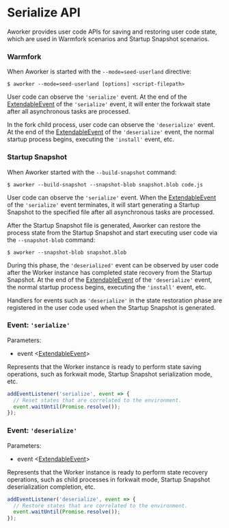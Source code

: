 # Serialize API

Aworker provides user code APIs for saving and restoring user code state, which are used in Warmfork scenarios and Startup Snapshot scenarios.

### Warmfork

When Aworker is started with the `--mode=seed-userland` directive:

```shell
$ aworker --mode=seed-userland [options] <script-filepath>
```

User code can observe the `'serialize'` event. At the end of the [ExtendableEvent][] of the `'serialize'` event, it will enter the forkwait state after all asynchronous tasks are processed.

In the fork child process, user code can observe the `'deserialize'` event. At the end of the [ExtendableEvent][] of the `'deserialize'` event, the normal startup process begins, executing the `'install'` event, etc.

### Startup Snapshot

When Aworker started with the `--build-snapshot` command:

```shell
$ aworker --build-snapshot --snapshot-blob snapshot.blob code.js
```

User code can observe the `'serialize'` event. When the [ExtendableEvent][] of the `'serialize'` event terminates, it will start generating a Startup Snapshot to the specified file after all asynchronous tasks are processed.

After the Startup Snapshot file is generated, Aworker can restore the process state from the Startup Snapshot and start executing user code via the `--snapshot-blob` command:

```shell
$ aworker --snapshot-blob snapshot.blob
```

During this phase, the `'deserialized'` event can be observed by user code after the Worker instance has completed state recovery from the Startup Snapshot. At the end of the [ExtendableEvent][] of the `'deserialize'` event, the normal startup process begins, executing the `'install'` event, etc.

Handlers for events such as `'deserialize'` in the state restoration phase are registered in the user code used when the Startup Snapshot is generated.

### Event: `'serialize'`

Parameters: 
- event <[ExtendableEvent][]>

Represents that the Worker instance is ready to perform state saving operations, such as forkwait mode, Startup Snapshot serialization mode, etc.

```js
addEventListener('serialize', event => {
  // Reset states that are correlated to the environment.
  event.waitUntil(Promise.resolve());
});
```

### Event: `'deserialize'`

Parameters: 
- event <[ExtendableEvent][]>

Represents that the Worker instance is ready to perform state recovery operations, such as child processes in forkwait mode, Startup Snapshot deserialization completion, etc.

```js
addEventListener('deserialize', event => {
  // Restore states that are correlated to the environment.
  event.waitUntil(Promise.resolve());
});
```

[ExtendableEvent]: https://developer.mozilla.org/en-US/docs/Web/API/ExtendableEvent
